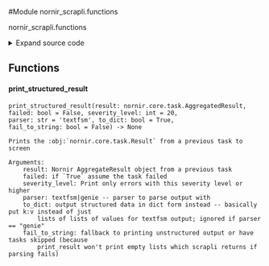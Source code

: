 <link rel="preload stylesheet" as="style" href="https://cdnjs.cloudflare.com/ajax/libs/10up-sanitize.css/11.0.1/sanitize.min.css" integrity="sha256-PK9q560IAAa6WVRRh76LtCaI8pjTJ2z11v0miyNNjrs=" crossorigin>
<link rel="preload stylesheet" as="style" href="https://cdnjs.cloudflare.com/ajax/libs/10up-sanitize.css/11.0.1/typography.min.css" integrity="sha256-7l/o7C8jubJiy74VsKTidCy1yBkRtiUGbVkYBylBqUg=" crossorigin>
<link rel="stylesheet preload" as="style" href="https://cdnjs.cloudflare.com/ajax/libs/highlight.js/10.1.1/styles/github.min.css" crossorigin>
<script defer src="https://cdnjs.cloudflare.com/ajax/libs/highlight.js/10.1.1/highlight.min.js" integrity="sha256-Uv3H6lx7dJmRfRvH8TH6kJD1TSK1aFcwgx+mdg3epi8=" crossorigin></script>
<script>window.addEventListener('DOMContentLoaded', () => hljs.initHighlighting())</script>















#Module nornir_scrapli.functions

nornir_scrapli.functions

<details class="source">
    <summary>
        <span>Expand source code</span>
    </summary>
    <pre>
        <code class="python">
"""nornir_scrapli.functions"""
from nornir_scrapli.functions.print_structured_result import print_structured_result

__all__ = ("print_structured_result",)
        </code>
    </pre>
</details>



## Functions

    

#### print_structured_result
`print_structured_result(result: nornir.core.task.AggregatedResult, failed: bool = False, severity_level: int = 20, parser: str = 'textfsm', to_dict: bool = True, fail_to_string: bool = False) ‑> None`

```text
Prints the :obj:`nornir.core.task.Result` from a previous task to screen

Arguments:
    result: Nornir AggregateResult object from a previous task
    failed: if `True` assume the task failed
    severity_level: Print only errors with this severity level or higher
    parser: textfsm|genie -- parser to parse output with
    to_dict: output structured data in dict form instead -- basically put k:v instead of just
        lists of lists of values for textfsm output; ignored if parser == "genie"
    fail_to_string: fallback to printing unstructured output or have tasks skipped (because
        print_result won't print empty lists which scrapli returns if parsing fails)
```